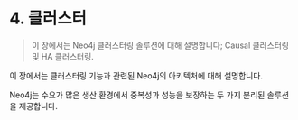 # 4. 클러스터
> 이 장에서는 Neo4j 클러스터링 솔루션에 대해 설명합니다; Causal 클러스터링 및 HA 클러스터링.

이 장에서는 클러스터링 기능과 관련된 Neo4j의 아키텍처에 대해 설명합니다.

Neo4j는 수요가 많은 생산 환경에서 중복성과 성능을 보장하는 두 가지 분리된 솔루션을 제공합니다.
